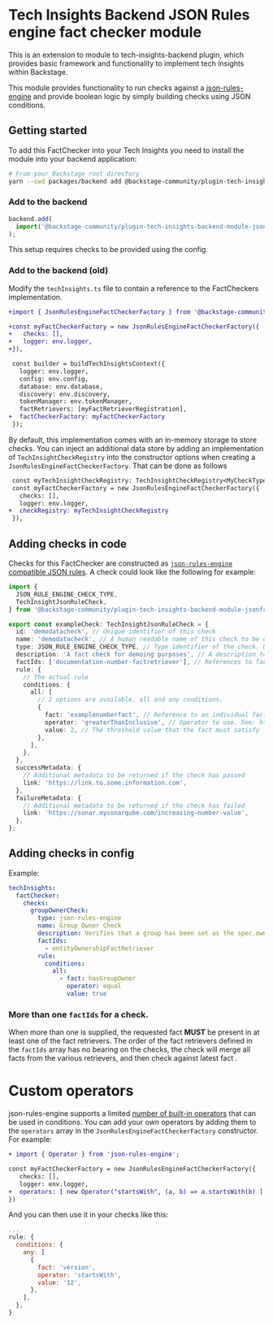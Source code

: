 # Tech Insights Backend JSON Rules engine fact checker module

This is an extension to module to tech-insights-backend plugin, which provides basic framework and functionality to implement tech insights within Backstage.

This module provides functionality to run checks against a [json-rules-engine](https://github.com/CacheControl/json-rules-engine) and provide boolean logic by simply building checks using JSON conditions.

## Getting started

To add this FactChecker into your Tech Insights you need to install the module into your backend application:

```bash
# From your Backstage root directory
yarn --cwd packages/backend add @backstage-community/plugin-tech-insights-backend-module-jsonfc
```

### Add to the backend

```ts title="packages/backend/src/index.ts"
backend.add(
  import('@backstage-community/plugin-tech-insights-backend-module-jsonfc'),
);
```

This setup requires checks to be provided using the config.

### Add to the backend (old)

Modify the `techInsights.ts` file to contain a reference to the FactCheckers implementation.

```diff
+import { JsonRulesEngineFactCheckerFactory } from '@backstage-community/plugin-tech-insights-backend-module-jsonfc';

+const myFactCheckerFactory = new JsonRulesEngineFactCheckerFactory({
+   checks: [],
+   logger: env.logger,
+}),

 const builder = buildTechInsightsContext({
   logger: env.logger,
   config: env.config,
   database: env.database,
   discovery: env.discovery,
   tokenManager: env.tokenManager,
   factRetrievers: [myFactRetrieverRegistration],
+  factCheckerFactory: myFactCheckerFactory
 });
```

By default, this implementation comes with an in-memory storage to store checks. You can inject an additional data store by adding an implementation of `TechInsightCheckRegistry` into the constructor options when creating a `JsonRulesEngineFactCheckerFactory`. That can be done as follows

```diff
 const myTechInsightCheckRegistry: TechInsightCheckRegistry<MyCheckType> = // snip
 const myFactCheckerFactory = new JsonRulesEngineFactCheckerFactory({
   checks: [],
   logger: env.logger,
+  checkRegistry: myTechInsightCheckRegistry
 }),

```

## Adding checks in code

Checks for this FactChecker are constructed as [`json-rules-engine` compatible JSON rules](https://github.com/CacheControl/json-rules-engine/blob/master/docs/rules.md#conditions). A check could look like the following for example:

```ts
import {
  JSON_RULE_ENGINE_CHECK_TYPE,
  TechInsightJsonRuleCheck,
} from '@backstage-community/plugin-tech-insights-backend-module-jsonfc';

export const exampleCheck: TechInsightJsonRuleCheck = {
  id: 'demodatacheck', // Unique identifier of this check
  name: 'demodatacheck', // A human readable name of this check to be displayed in the UI
  type: JSON_RULE_ENGINE_CHECK_TYPE, // Type identifier of the check. Used to run logic against, determine persistence option to use and render correct components on the UI
  description: 'A fact check for demoing purposes', // A description to be displayed in the UI
  factIds: ['documentation-number-factretriever'], // References to fact ids that this check uses. See documentation on FactRetrievers for more information on these
  rule: {
    // The actual rule
    conditions: {
      all: [
        // 2 options are available, all and any conditions.
        {
          fact: 'examplenumberfact', // Reference to an individual fact to check against
          operator: 'greaterThanInclusive', // Operator to use. See: https://github.com/CacheControl/json-rules-engine/blob/master/docs/rules.md#operators for more
          value: 2, // The threshold value that the fact must satisfy
        },
      ],
    },
  },
  successMetadata: {
    // Additional metadata to be returned if the check has passed
    link: 'https://link.to.some.information.com',
  },
  failureMetadata: {
    // Additional metadata to be returned if the check has failed
    link: 'https://sonar.mysonarqube.com/increasing-number-value',
  },
};
```

## Adding checks in config

Example:

```yaml title="app-config.yaml"
techInsights:
  factChecker:
    checks:
      groupOwnerCheck:
        type: json-rules-engine
        name: Group Owner Check
        description: Verifies that a group has been set as the spec.owner for this entity
        factIds:
          - entityOwnershipFactRetriever
        rule:
          conditions:
            all:
              - fact: hasGroupOwner
                operator: equal
                value: true
```

### More than one `factIds` for a check.

When more than one is supplied, the requested fact **MUST** be present in at least one of the fact retrievers.
The order of the fact retrievers defined in the `factIds` array has no bearing on the checks, the check will merge all facts from the various retrievers, and then check against latest fact .

# Custom operators

json-rules-engine supports a limited [number of built-in operators](https://github.com/CacheControl/json-rules-engine/blob/master/docs/rules.md#operators) that can be used in conditions. You can add your own operators by adding them to the `operators` array in the `JsonRulesEngineFactCheckerFactory` constructor. For example:

```diff
+ import { Operator } from 'json-rules-engine';

const myFactCheckerFactory = new JsonRulesEngineFactCheckerFactory({
   checks: [],
   logger: env.logger,
+  operators: [ new Operator("startsWith", (a, b) => a.startsWith(b) ]
})
```

And you can then use it in your checks like this:

```js
...
rule: {
  conditions: {
    any: [
      {
        fact: 'version',
        operator: 'startsWith',
        value: '12',
      },
    ],
  },
}
```
